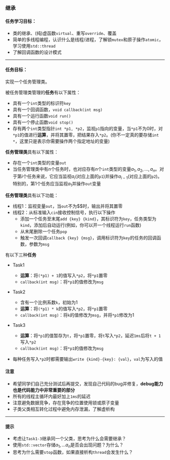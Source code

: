 ### **继承**

#### 任务学习目标：

- 类的继承、(纯)虚函数`virtual`、重写`override`、覆盖
- 简单的多线程编程，认识什么是线程/进程，了解锁`mutex`和原子操作`atomic`，学习使用`std::thread`
- 了解回调函数的设计模式

---

#### 任务目标：

实现一个任务管理类。

被任务管理类管理的**任务**有以下属性：

- 具有一个`int`类型的标识符`key`
- 具有一个回调函数，`void callback(int msg)`
- 具有一个运行函数`void run()`
- 具有一个停止函数`void stop()`
- 存有两个`int`类型指针`int *p1, *p2`，监视`p1`指向的变量，当`*p1`不为$0$时，对`*p1`的值进行**运算**，并将其置零，把结果存入`*p2`。(你不一定真的要存储`int *`，这里只是表示你需要操作两个指定地址的变量)

**任务管理类**具有以下属性：

- 存在一个`int`类型的变量`out`
- 当任务管理类中有$n$个任务时，也对应存有$n$个`int`类型的变量$a_1, a_2, ..., a_n$。对于第$i$个任务来说，它应当监视$a_i$(对应上面的`p1`)并操作$a_{i-1}$(对应上面的`p2`)。特别的，第$1$个任务应当监视$a_1$并操作`out`变量

**任务管理类**具有以下功能：

- 线程1：监视变量`out`，当`out`不为$$时，输出并将其置零
- 线程2：从标准输入`cin`接收控制信号，执行以下操作
  - 添加一个任务至末尾`add {key} {kind}`，其标识符为`key`，任务类型为`kind`，添加后自动运行(例如，你可以开一个线程运行`run`函数)
  - 从末尾删除一个任务`pop`
  - 触发一次回调`callback {key} {msg}`，调用标识符为`key`的任务的回调函数，参数为`msg`

有以下三种**任务**

- Task1

  - **运算**：将`(*p1) + 1`的值写入`*p2`，将`*p1`置零
  - `callback(int msg)`：将`*p1`的值修改为`msg`
- Task2

  - 含有一个比例系数`k`，初始为$1$
  - **运算**：将`(*p1) * k`的值写入`*p2`，将`*p1`置零
  - `callback(int msg)`：将`k`的值修改为`msg`，并将`*p1`修改为1
- Task3

  - **运算**：将`*p1`的值暂存为`t`，将`*p1`置零，将`t`写入`*p2`，延迟`1ms`后将`t + 1`写入`*p2`
  - `callback(int msg)`：将`*p1`的值修改为`msg`
- 每种任务写入`*p2`时都需要输出`write {kind}-{key}: {val}`，`val`为写入的值

#### 注意

- 希望同学们自己充分测试后再提交，发现自己代码的bug并修复，**debug能力也是代码能力中非常重要的部分**
- 所有的线程主循环内最好加上`1ms`的延迟
- 注意避免数据竞争，存在竞争的位置使用锁或原子变量
- 子类父类相互转化过程中避免内存泄漏，了解虚析构

---

#### 提示

- 考虑让`Task1-3`继承同一个父类，思考为什么会需要继承？
- 使用`std::vector`存储$a_1,...a_n$是否会出现问题？为什么？
- 思考为什么需要`stop`函数，如果直接析构`thread`会发生什么？

